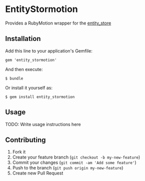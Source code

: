 # EntityStormotion

Provides a RubyMotion wrapper for the [entity_store](http://github.com/adambird/entity_store.git)

## Installation

Add this line to your application's Gemfile:

    gem 'entity_stormotion'

And then execute:

    $ bundle

Or install it yourself as:

    $ gem install entity_stormotion

## Usage

TODO: Write usage instructions here

## Contributing

1. Fork it
2. Create your feature branch (`git checkout -b my-new-feature`)
3. Commit your changes (`git commit -am 'Add some feature'`)
4. Push to the branch (`git push origin my-new-feature`)
5. Create new Pull Request
